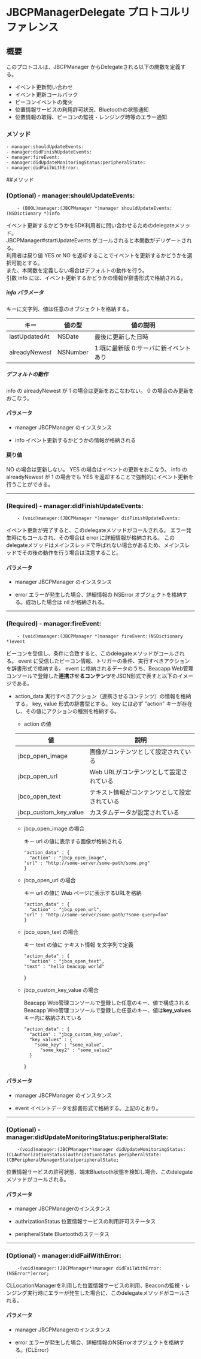 # JBCPManagerDelegate プロトコルリファレンス

## 概要
このプロトコルは、JBCPManager からDelegateされる以下の関数を定義する。

- イベント更新問い合わせ
- イベント更新コールバック
- ビーコンイベントの発火
- 位置情報サービスの利用許可状況、Bluetoothの状態通知
- 位置情報の取得、ビーコンの監視・レンジング時等のエラー通知

### メソッド

    - manager:shouldUpdateEvents:
    - manager:didFinishUpdateEvents:
    - manager:fireEvent:
	- manager:didUpdateMonitoringStatus:peripheralState:
	- manager:didFailWithError:

##メソッド

### (Optional) - manager:shouldUpdateEvents:

		- (BOOL)manager:(JBCPManager *)manager shouldUpdateEvents:(NSDictionary *)info

イベント更新するかどうかをSDK利用者に問い合わせるためのdelegateメソッド。  
JBCPManager#startUpdateEvents がコールされると本関数がデリゲートされる。  
利用者は戻り値 YES or NO を返却することでイベントを更新するかどうかを選択可能とする。  
また、本関数を定義しない場合はデフォルトの動作を行う。  
引数 info には、イベント更新するかどうかの情報が辞書形式で格納される。  

##### info パラメータ
キーに文字列、値は任意のオブジェクトを格納する。  

|キー               |値の型   |値の説明                                  |
|-------------------|---------|------------------------------------------|
|lastUpdatedAt      |NSDate   |最後に更新した日時                        |
|alreadyNewest      |NSNumber |1:既に最新版  0:サーバに新イベントあり  |


##### デフォルトの動作

info の alreadyNewest が 1 の場合は更新をおこなわない。 0 の場合のみ更新をおこなう。



#### パラメータ
- manager
JBCPManager のインスタンス

- info
イベント更新するかどうかの情報が格納される


#### 戻り値
NO の場合は更新しない。
YES の場合はイベントの更新をおこなう。
info の alreadyNewest が 1 の場合でも YES を返却することで強制的にイベント更新を行うことができる。

-----

### (Required) - manager:didFinishUpdateEvents:

		- (void)manager:(JBCPManager *)manager didFinishUpdateEvents:

イベント更新が完了すると、このdelegateメソッドがコールされる。
エラー発生時にもコールされ、その場合は error に詳細情報が格納される。
このdelegateメソッドはメインスレッドで呼ばれない場合があるため、メインスレッドでその後の動作を行う場合は注意すること。

#### パラメータ
- manager
JBCPManager のインスタンス

- error
エラーが発生した場合、詳細情報の NSError オブジェクトを格納する。成功した場合は nil が格納される。

-----

### (Required) - manager:fireEvent:


		- (void)manager:(JBCPManager *)manager fireEvent:(NSDictionary *)event

ビーコンを受信し、条件に合致すると、このdelegateメソッドがコールされる。
event に受信したビーコン情報、トリガーの条件、実行すべきアクションを辞書形式で格納する。
event に格納されるデータのうち、Beacapp Web管理コンソールで登録した**連携させるコンテンツ**をJSON形式で表すと以下のイメージである。

- action_data
 実行すべきアクション（連携させるコンテンツ）の情報を格納する。
 key, value 形式の辞書型とする。
 key には必ず "action" キーが存在し、その値にアクションの種別を格納する。

  - action の値

  |値           |説明                  |
  |-------------|----------------------|
  |jbcp_open_image |画像がコンテンツとして設定されている          |
  |jbcp_open_url     |Web URLがコンテンツとして設定されている       |
  |jbco_open_text   |テキスト情報がコンテンツとして設定されている       |
  |jbcp_custom_key_value       |カスタムデータが設定されている  |

  - jbcp_open_image の場合

    キー url の値に表示する画像が格納される

	    "action_data" : {
    	  "action" : "jbcp_open_image",
      	"url" : "http://some-server/some-path/some.png"
    	}

  - jbcp_open_url の場合

    キー url の値に Web ページに表示するURLを格納

	    "action_data" : {
    	  "action" : "jbcp_open_url",
      	"url" : "http://some-server/some-path/?some-query=foo"
    	}

  - jbco_open_text の場合

    キー text の値に テキスト情報 を文字列で定義

	    "action_data" : {
    	  "action" : "jbco_open_text",
      	"text" : "hello beacapp world"
   	 }

  - jbcp_custom_key_value の場合

  	Beacapp Web管理コンソールで登録した任意のキー、値で構成される
	Beacapp Web管理コンソールで登録した任意のキー、値は**key_values**キー内に格納されている

	    "action_data" : {
    	  "action" : "jbcp_custom_key_value",
		  "key_values" : {
		  	"some_key" : "some_value",
			  "some_key2" : "some_value2"
		  }
   	 }


#### パラメータ
- manager
JBCPManager のインスタンス

- event
イベントデータを辞書形式で格納する。上記のとおり。

-------

### (Optional) - manager:didUpdateMonitoringStatus:peripheralState:

		-(void)manager:(JBCPManager*)manager didUpdateMonitoringStatus:(CLAuthorizationStatus)authrizationStatus peripheralState:(CBPeripheralManagerState)peripheralState;

位置情報サービスの許可状態、端末Bluetooth状態を検知し場合、このdelegateメソッドがコールされる。

#### パラメータ
- manager
JBCPManagerのインスタンス

- authrizationStatus
位置情報サービスの利用許可ステータス

- peripheralState
Bluetoothのステータス

------

### (Optional) - manager:didFailWithError:

		-(void)manager:(JBCPManager*)manager didFailWithError:(NSError*)error;

CLLocationManagerを利用した位置情報サービスの利用、Beaconの監視・レンジング実行時にエラーが発生した場合に、このdelegateメソッドがコールされる。

#### パラメータ
- manager
JBCPManagerのインスタンス

- error
エラーが発生した場合、詳細情報のNSErrorオブジェクトを格納する。(CLError）









